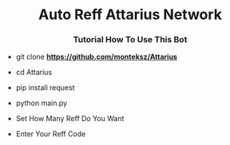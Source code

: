<h1 align="center">Auto Reff Attarius Network</h1>
<h3 align="center">Tutorial How To Use This Bot</h3>

- git clone **https://github.com/monteksz/Attarius**

- cd Attarius

- pip install request

- python main.py

- Set How Many Reff Do You Want

- Enter Your Reff Code

